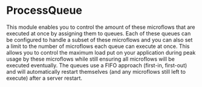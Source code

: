 # ProcessQueue
This module enables you to control the amount of these microflows that are executed at once by assigning them to queues.  Each of these queues can be configured to handle a subset of these microflows and you can also set a limit to the number of microflows each queue can execute at once. This allows you to control the maximum load put on your application during peak usage by these microflows while still ensuring all microflows will be executed eventually.  The queues use a FIFO approach (first-in, first-out) and will automatically restart themselves (and any microflows still left to execute) after a server restart.
